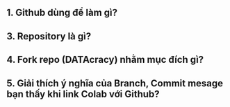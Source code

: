 ## 1. Github dùng để làm gì?  

## 3. Repository là gì?  

## 4. Fork repo (DATAcracy) nhằm mục đích gì?  

## 5. Giải thích ý nghĩa của Branch, Commit mesage bạn thấy khi link Colab với Github?  

